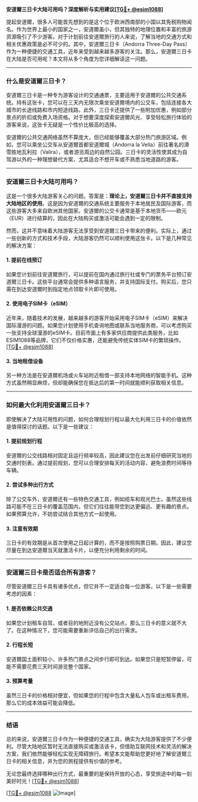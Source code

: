**安道爾三日卡大陆可用吗？深度解析与实用建议[[TG💪+ @esim1088](https://t.me/s/esim1088)]**

提起安道爾，很多人可能首先想到的是这个位于欧洲西南部的小国以其免税购物闻名。作为世界上最小的国家之一，安道爾虽小，但其独特的地理位置和丰富的旅游资源吸引了不少游客。对于计划前往安道爾旅行的人来说，了解当地的交通方式和相关优惠政策是必不可少的。其中，安道爾三日卡（Andorra Three-Day Pass）作为一种便捷的交通工具，近年来受到越来越多游客的关注。那么，安道爾三日卡在大陆是否可用呢？本文将从多个角度为您详细解读这一问题。

---

### **什么是安道爾三日卡？**

安道爾三日卡是一种专为游客设计的交通通票，主要适用于安道爾的公共交通系统。持有这张卡，您可以在三天内无限次乘坐安道爾境内的公交车，包括连接各大城市的长途线路和市内短途线路。此外，三日卡还提供了一些附加优惠，例如部分景点的折扣或免费入场资格。对于想要深度探索安道爾风光、享受轻松旅行体验的游客来说，这张卡无疑是一个性价比极高的选择。

安道爾的公共交通网络虽然不算庞大，但已经能够覆盖大部分热门旅游区域。例如，您可以乘坐公交车从安道爾首都安道爾城（Andorra la Vella）前往著名的滑雪胜地瓦利拉（Valira），或者游览周边的自然公园。三日卡的灵活性使其成为自驾游以外的一种理想替代方案，尤其适合不想开车或不熟悉当地道路的游客。

---

### **安道爾三日卡大陆可用吗？**

这是一个很多大陆游客关心的问题。答案是：**理论上，安道爾三日卡并不直接支持大陆地区的使用**。这是因为安道爾的交通系统主要服务于本地居民及国际游客，而这些游客大多来自欧洲其他国家。安道爾的公交卡通常是基于本地货币——欧元（EUR）进行结算的，因此在大陆购买或激活可能会遇到一定的限制。

然而，这并不意味着大陆游客无法享受到安道爾三日卡带来的便利。实际上，通过一些创新的方式和技术手段，大陆游客仍然可以顺利使用这张卡。以下是几种常见的解决方案：

#### **1. 提前在线预订**
如果您计划前往安道爾旅行，可以提前在国内通过旅行社或专门的票务平台预订安道爾三日卡。这些平台通常会提供多种语言服务，并支持国际支付。购买后，您只需在到达安道爾时到指定地点领取卡片即可使用。

#### **2. 使用电子SIM卡（eSIM）**
近年来，随着技术的发展，越来越多的游客开始采用电子SIM卡（eSIM）来解决国际漫游的问题。如果您计划使用手机查询地图或联系当地服务商，可以考虑购买一张支持全球漫游的eSIM卡。目前市面上有多家供应商提供此类服务，比如ESIM1088等品牌，它们不仅价格实惠，还能避免传统实体SIM卡的繁琐操作。[[TG💪+ @esim1088](https://t.me/s/esim1088)]

#### **3. 当地租借设备**
另一种方法是在安道爾机场或火车站附近租借一部支持本地网络的智能手机。这种方式虽然稍显麻烦，但却能确保您在抵达后的第一时间就能顺利获取相关信息。

---

### **如何最大化利用安道爾三日卡？**

即使解决了大陆可用性的问题，如何合理规划行程以最大化利用三日卡的价值依然是值得探讨的话题。以下是一些建议：

#### **1. 提前规划行程**
安道爾的公交线路相对固定且运行频率较高，因此建议您在出发前仔细研究当地的交通时刻表。通过提前规划，您可以合理安排每天的活动内容，避免浪费时间等待车辆。

#### **2. 尝试多种出行方式**
除了公交车外，安道爾还有一些特色交通工具，例如缆车和观光巴士。虽然这些线路可能不在三日卡的覆盖范围内，但它们往往能带您到达更偏远、更有趣的景点。如果预算允许，不妨尝试结合其他方式一起使用。

#### **3. 注意有效期**
三日卡的有效期是从首次使用之日起计算的，而不是按照购票日期。因此，建议您尽量在到达安道爾当天就激活卡片，以便充分利用剩余的时间。

---

### **安道爾三日卡是否适合所有游客？**

尽管安道爾三日卡具有诸多优点，但它并不一定适合每一位游客。以下是一些需要考虑的因素：

#### **1. 是否依赖公共交通**
如果您计划租车自驾，或者目的地附近没有公交站点，那么三日卡的意义就不大了。在这种情况下，您可能需要重新评估自己的出行需求。

#### **2. 行程长短**
安道爾国土面积较小，许多热门景点之间步行即可到达。如果您只是短暂停留，可能不需要花费三天时间游览整个国家。

#### **3. 预算考量**
虽然三日卡的价格相对便宜，但如果您的行程中包含大量私人包车或出租车费用，那么它的成本效益可能会降低。

---

### **结语**

总的来说，安道爾三日卡作为一种便捷的交通工具，确实为大陆游客提供了不少便利。尽管大陆地区暂时无法直接购买或激活该卡，但借助互联网技术和灵活的解决方案，我们依然能够轻松实现无障碍旅行。希望本文能帮助您更好地了解安道爾三日卡的相关信息，并为您的旅程提供有价值的参考。

无论您最终选择哪种出行方式，最重要的是保持开放的心态，享受旅途中的每一刻美好时光！[[TG💪+ @esim1088](https://t.me/s/esim1088)] 

[[TG💪+ @esim1088](https://t.me/s/esim1088) ![Image](https://i.postimg.cc/4NQfJmqS/Snipaste-2025-05-13-00-14-12.png)]